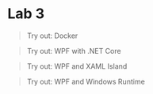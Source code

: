 # Lab 3

> Try out: Docker

> Try out: WPF with .NET Core

> Try out: WPF and XAML Island

> Try out: WPF and Windows Runtime